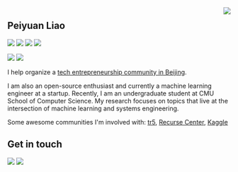 <a href="#">
<img align="right" src="https://github-readme-stats.vercel.app/api?username=liaopeiyuan&show_icons=true&hide_border=true&icon_color=586069&title_color=a0a9af">
</a>

## Peiyuan Liao

![](https://img.shields.io/badge/-OCaml-e5cd0c?style=flat-square&logo=OCaml&labelColor=f7df1e&logoColor=000)
![](https://img.shields.io/badge/-Haskell-1572b6?style=flat-square&logo=Haskell&labelColor=1572b6)
![](https://img.shields.io/badge/-Python-333?style=flat-square&logo=Python&logoColor=fff)
![](https://img.shields.io/badge/-C-c14438?style=flat-square&logo=C&logoColor=fff)

![](https://img.shields.io/badge/-PyTorch-e34f26?style=flat-square&logo=PyTorch&logoColor=fff)
![](https://img.shields.io/badge/-TensorFlow-e5cd0c?style=flat-square&logo=TensorFlow&logoColor=fff)

I help organize a [tech entrepreneurship community in Beijing](https://lun-tan.com/).

I am also an open-source enthusiast and currently a machine learning engineer at a startup. Recently, I am an undergraduate student at CMU School of Computer Science. My research focuses on topics that live at the intersection of machine learning and systems engineering.

Some awesome communities I'm involved with: [tr5](https://tr5.org/), [Recurse Center](https://recurse.com/), [Kaggle](https://kaggle.com/)

## Get in touch

[![](https://img.shields.io/badge/-alexander_liao-911318?style=flat-square&logo=Mail.RU&logoColor=white&labelColor=c14438)](mailto:alexander_liao@outlook.com)
![](https://img.shields.io/badge/-https://www.liaopeiyuan.com-0e83cd?style=flat-square&logo=Blogger&logoColor=fff)

